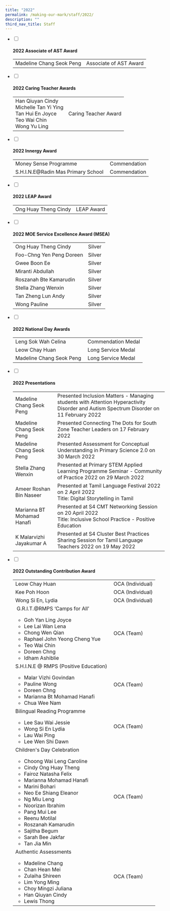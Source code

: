 ```yaml
---
title: "2022"
permalink: /making-our-mark/staff/2022/
description: ""
third_nav_title: Staff
---
```

<ul class="jekyllcodex_accordion">
<li><input id="accordion1" type="checkbox" /> <label for="accordion1"><h4><strong>2022 Associate of AST Award</strong></h4></label>
<div>
<table>
<tbody>
<tr>
<td>Madeline Chang Seok Peng</td>
<td>Associate of AST Award</td>
</tr>
</tbody>
</table>
</div>
</li>
<li><input id="accordion2" type="checkbox" /> <label for="accordion2"><h4><strong>2022 Caring Teacher Awards</strong></h4></label>
<div>
<table>
<tbody>
<tr>
<td>Han Qiuyan Cindy<br />Michelle Tan Yi Ying<br />Tan Hui En Joyce<br />Teo Wai Chin<br />Wong Yu Ling</td>
<td>Caring Teacher Award</td>
</tr>
</tbody>
</table>
</div>
</li>
<li><input id="accordion3" type="checkbox" /> <label for="accordion3"><h4><strong>2022 Innergy Award</strong></h4></label>
<div>
<table>
<tbody>
<tr>
<td>Money Sense Programme</td>
<td>Commendation</td>
</tr>
<tr>
<td>S.H.I.N.E@Radin Mas Primary School&nbsp;</td>
<td>Commendation</td>
</tr>
</tbody>
</table>
</div>
</li>
<li><input id="accordion4" type="checkbox" /> <label for="accordion4"><h4><strong>2022 LEAP Award</strong></h4></label>
<div>
<table>
<tbody>
<tr>
<td>Ong Huay Theng Cindy</td>
<td>LEAP Award</td>
</tr>
</tbody>
</table>
</div>
</li>
<li><input id="accordion5" type="checkbox" /> <label for="accordion5"><h4><strong>2022 MOE Service Excellence Award (MSEA)</strong></h4></label>
<div>
<table>
<tbody>
<tr>
<td>Ong Huay Theng Cindy</td>
<td>Silver</td>
</tr>
<tr>
<td>Foo-Chng Yen Peng Doreen</td>
<td>Silver</td>
</tr>
<tr>
<td>Gwee Boon Ee&nbsp;</td>
<td>Silver</td>
</tr>
<tr>
<td>Miranti Abdullah</td>
<td>Silver&nbsp;</td>
</tr>
<tr>
<td>Roszanah Bte Kamarudin</td>
<td>Silver</td>
</tr>
<tr>
<td>Stella Zhang Wenxin</td>
<td>Silver&nbsp;</td>
</tr>
<tr>
<td>Tan Zheng Lun Andy</td>
<td>Silver&nbsp;</td>
</tr>
<tr>
<td>Wong Pauline</td>
<td>Silver&nbsp;</td>
</tr>
</tbody>
</table>
</div>
</li>
<li><input id="accordion6" type="checkbox" /> <label for="accordion6"><h4><strong>2022 National Day Awards</strong></h4></label>
<div>
<table>
<tbody>
<tr>
<td>Leng Sok Wah Celina</td>
<td>Commendation Medal</td>
</tr>
<tr>
<td>Leow Chay Huan</td>
<td>Long Service Medal</td>
</tr>
<tr>
<td>Madeline Chang Seok Peng&nbsp;</td>
<td>Long Service Medal&nbsp;</td>
</tr>
</tbody>
</table>
</div>
</li>
<li><input id="accordion7" type="checkbox" /> <label for="accordion7"><h4><strong>2022 Presentations</strong></h4></label>
<div>
<table>
<tbody>
<tr>
<td>Madeline Chang Seok Peng</td>
<td>Presented Inclusion Matters - Managing students with Attention Hyperactivity Disorder and Autism Spectrum Disorder on 11 February 2022</td>
</tr>
<tr>
<td>Madeline Chang Seok Peng</td>
<td>Presented Connecting The Dots for South Zone Teacher Leaders&nbsp;on 17 February 2022</td>
</tr>
<tr>
<td>Madeline Chang Seok Peng&nbsp;</td>
<td>Presented Assessment for Conceptual Understanding in Primary Science 2.0 on 30 March 2022</td>
</tr>
<tr>
<td>Stella Zhang Wenxin&nbsp;</td>
<td>Presented at Primary STEM Applied Learning Programme Seminar - Community of Practice 2022 on 29 March 2022</td>
</tr>
<tr>
<td>Ameer Roshan Bin Naseer&nbsp;</td>
<td>Presented at Tamil Language Festival 2022 on 2 April 2022<br />Title: Digital Storytelling in Tamil</td>
</tr>
<tr>
<td>Marianna BT Mohamad Hanafi</td>
<td>Presented at S4 CMT Networking Session on 20 April 2022<br />Title: Inclusive School Practice - Positive Education&nbsp;</td>
</tr>
<tr>
<td>K Malarvizhi<br />Jayakumar A</td>
<td>Presented at S4 Cluster Best Practices Sharing Session for Tamil Language Teachers 2022 on 19 May 2022&nbsp;</td>
</tr>
</tbody>
</table>
</div>
</li>
<li><input id="accordion8" type="checkbox" /> <label for="accordion8"><h4><strong>2022 Outstanding Contribution Award</strong></h4></label>
<div>
<table>
<tbody>
<tr>
<td>Leow Chay Huan
</td>
<td>OCA (Individual)</td>
</tr>
<tr>
<td>Kee Poh Hoon</td>
<td>OCA (Individual)</td>
</tr>
<tr>
<td>Wong Si En, Lydia</td>
<td>OCA (Individual)</td>
</tr>
<tr>
<td>&nbsp;G.R.I.T.@RMPS &lsquo;Camps for All&rsquo;
<ul>
<li>Goh Yan Ling Joyce</li>
<li>Lee Lai Wan Lena</li>
<li>Chong Wen Qian</li>
<li>Raphael John Yeong Cheng Yue</li>
<li>Teo Wai Chin</li>
<li>Doreen Chng</li>
<li>Idham Ashiblie</li>
</ul>
</td>
<td>OCA (Team)</td>
</tr>
<tr>
<td>S.H.I.N.E @ RMPS (Positive Education)&nbsp;<br />
<ul>
<li>Malar Vizhi Govindan</li>
<li>Pauline Wong</li>
<li>Doreen Chng</li>
<li>Marianna Bt Mohamad Hanafi</li>
<li>Chua Wee Nam</li>
</ul>
</td>
<td>OCA (Team)&nbsp;</td>
</tr>
<tr>
<td>Bilingual Reading Programme<br />
<ul>
<li>Lee Sau Wai Jessie</li>
<li>Wong Si En Lydia</li>
<li>Lau Wai Ping</li>
<li>Lee Wen Shi Dawn</li>
</ul>
</td>
<td>OCA (Team)&nbsp;</td>
</tr>
<tr>
<td>Children's Day Celebration<br />
<ul>
<li>Choong Wai Leng Caroline</li>
<li>Cindy Ong Huay Theng</li>
<li>Fairoz Natasha Felix</li>
<li>Marianna Mohamad Hanafi</li>
<li>Marini Bohari</li>
<li>Neo Ee Shiang Eleanor</li>
<li>Ng Miu Leng</li>
<li>Noorizan Ibrahim</li>
<li>Pang Mui Lee</li>
<li>Reenu Motilal</li>
<li>Roszanah Kamarudin</li>
<li>Sajitha Begum</li>
<li>Sarah Bee Jakfar</li>
<li>Tan Jia Min&nbsp;</li>
</ul>
</td>
<td>OCA (Team)&nbsp;</td>
</tr>
<tr>
<td>Authentic Assessments<br />
<ul>
<li>Madeline Chang</li>
<li>Chan Hean Mei</li>
<li>Zulaiha Shireen</li>
<li>Lim Yong Ming</li>
<li>Choy Mingzi Juliana</li>
<li>Han Qiuyan Cindy</li>
<li>Lewis Thong&nbsp;</li>
</ul>
</td>
<td>OCA (Team)&nbsp;</td>
</tr>
</tbody>
</table>

</div>
</li>
</ul>